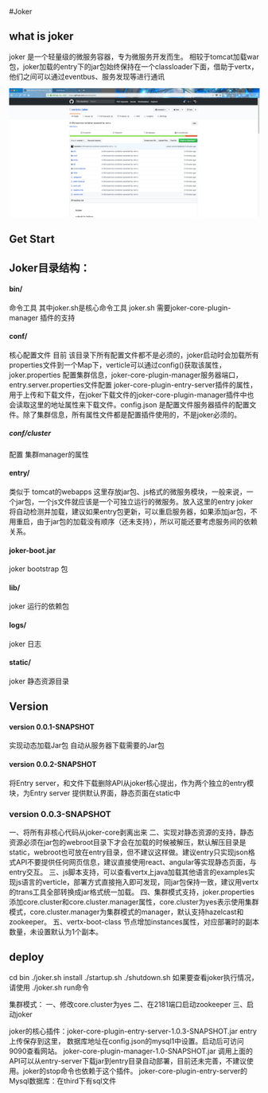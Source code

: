 #Joker

## what is joker
joker 是一个轻量级的微服务容器，专为微服务开发而生。
相较于tomcat加载war包，joker加载的entry下的jar包始终保持在一个classloader下面，借助于vertx，他们之间可以通过eventbus、服务发现等进行通讯

![image](https://raw.githubusercontent.com/jsenjobs/joker/master/third/joker-entry-server.png)

## Get Start
## Joker目录结构：
#### bin/ 
命令工具 其中joker.sh是核心命令工具 joker.sh 需要joker-core-plugin-manager 插件的支持
#### conf/ 
核心配置文件 目前 该目录下所有配置文件都不是必须的，joker启动时会加载所有properties文件到一个Map下，verticle可以通过config()获取该属性，joker.properties 配置集群信息，joker-core-plugin-manager服务器端口，entry.server.properties文件配置 joker-core-plugin-entry-server插件的属性，用于上传和下载文件，在joker下载文件的joker-core-plugin-manager插件中也会读取这里的地址属性来下载文件。config.json 是配置文件服务器插件的配置文件。除了集群信息，所有属性文件都是配置插件使用的，不是joker必须的。
##### conf/cluster 
配置 集群manager的属性
#### entry/ 
类似于 tomcat的webapps 这里存放jar包、js格式的微服务模块，一般来说，一个jar包，一个js文件就应该是一个可独立运行的微服务。放入这里的entry joker将自动检测并加载，建议如果entry包更新，可以重启服务器，如果添加jar包，不用重启，由于jar包的加载没有顺序（还未支持），所以可能还要考虑服务间的依赖关系。
#### joker-boot.jar
joker bootstrap 包
#### lib/
joker 运行的依赖包
#### logs/
joker 日志
#### static/
joker 静态资源目录


 

## Version
#### version 0.0.1-SNAPSHOT 
实现动态加载Jar包 自动从服务器下载需要的Jar包
####  version 0.0.2-SNAPSHOT 
将Entry server，和文件下载删除API从joker核心提出，作为两个独立的entry模块，为Entry server 提供默认界面，静态页面在static中
### version 0.0.3-SNAPSHOT
一、将所有非核心代码从joker-core剥离出来
二、实现对静态资源的支持，静态资源必须在jar包的webroot目录下才会在加载的时候被解压，默认解压目录是static，webroot也可放在entry目录，但不建议这样做。建议entry只实现json格式API不要提供任何网页信息，建议直接使用react、angular等实现静态页面，与entry交互。
三、js脚本支持，可以查看vertx上java加载其他语言的examples实现js语言的verticle，部署方式直接拖入即可发现，同jar包保持一致，建议用vertx的trans工具全部转换成jar格式统一加载。
四、集群模式支持，joker.properties添加core.cluster和core.cluster.manager属性，core.cluster为yes表示使用集群模式，core.cluster.manager为集群模式的manager，默认支持hazelcast和zookeeper。
五、vertx-boot-class 节点增加instances属性，对应部署时的副本数量，未设置默认为1个副本。



## deploy
cd bin
./joker.sh install
./startup.sh
./shutdown.sh
如果要查看joker执行情况，请使用 ./joker.sh run命令

集群模式：
一、修改core.cluster为yes
二、在2181端口启动zookeeper
三、启动joker

joker的核心插件：joker-core-plugin-entry-server-1.0.3-SNAPSHOT.jar entry上传保存到这里， 数据库地址在config.json的mysql1中设置。启动后可访问9090查看网站。
joker-core-plugin-manager-1.0-SNAPSHOT.jar 调用上面的API可以从entry-server下载jar到entry目录自动部署，目前还未完善，不建议使用。joker的stop命令也依赖于这个插件。
joker-core-plugin-entry-server的Mysql数据库：在third下有sql文件


